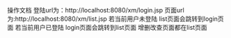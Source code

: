 操作文档
登陆url为：http://localhost:8080/xm/login.jsp
页面url为:http://localhost:8080/xm/list.jsp
若当前用户未登陆 list页面会跳转到login页面
若当前用户已登陆 login页面会跳转到list页面
增删改查页面都在list页面